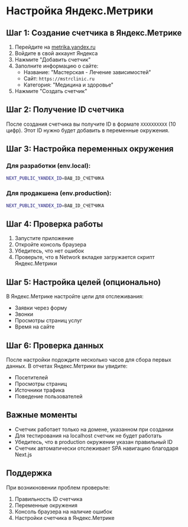 # Настройка Яндекс.Метрики

## Шаг 1: Создание счетчика в Яндекс.Метрике

1. Перейдите на [metrika.yandex.ru](https://metrika.yandex.ru)
2. Войдите в свой аккаунт Яндекса
3. Нажмите "Добавить счетчик"
4. Заполните информацию о сайте:
   - Название: "Мастерская - Лечение зависимостей"
   - Сайт: `https://mstrclinic.ru`
   - Категория: "Медицина и здоровье"
5. Нажмите "Создать счетчик"

## Шаг 2: Получение ID счетчика

После создания счетчика вы получите ID в формате `XXXXXXXXXX` (10 цифр).
Этот ID нужно будет добавить в переменные окружения.

## Шаг 3: Настройка переменных окружения

### Для разработки (env.local):
```bash
NEXT_PUBLIC_YANDEX_ID=ВАШ_ID_СЧЕТЧИКА
```

### Для продакшена (env.production):
```bash
NEXT_PUBLIC_YANDEX_ID=ВАШ_ID_СЧЕТЧИКА
```

## Шаг 4: Проверка работы

1. Запустите приложение
2. Откройте консоль браузера
3. Убедитесь, что нет ошибок
4. Проверьте, что в Network вкладке загружается скрипт Яндекс.Метрики

## Шаг 5: Настройка целей (опционально)

В Яндекс.Метрике настройте цели для отслеживания:
- Заявки через форму
- Звонки
- Просмотры страниц услуг
- Время на сайте

## Шаг 6: Проверка данных

После настройки подождите несколько часов для сбора первых данных.
В отчетах Яндекс.Метрики вы увидите:
- Посетителей
- Просмотры страниц
- Источники трафика
- Поведение пользователей

## Важные моменты

- Счетчик работает только на домене, указанном при создании
- Для тестирования на localhost счетчик не будет работать
- Убедитесь, что в production окружении указан правильный ID
- Счетчик автоматически отслеживает SPA навигацию благодаря Next.js

## Поддержка

При возникновении проблем проверьте:
1. Правильность ID счетчика
2. Переменные окружения
3. Консоль браузера на наличие ошибок
4. Настройки счетчика в Яндекс.Метрике

